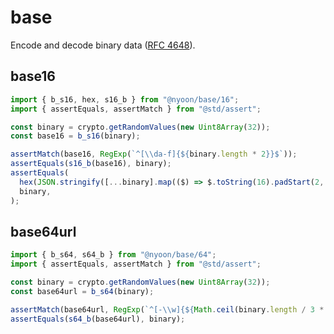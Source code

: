 # base

Encode and decode binary data ([RFC 4648](https://rfc-editor.org/rfc/rfc4648)).

## base16

```ts
import { b_s16, hex, s16_b } from "@nyoon/base/16";
import { assertEquals, assertMatch } from "@std/assert";

const binary = crypto.getRandomValues(new Uint8Array(32));
const base16 = b_s16(binary);

assertMatch(base16, RegExp(`^[\\da-f]{${binary.length * 2}}$`));
assertEquals(s16_b(base16), binary);
assertEquals(
  hex(JSON.stringify([...binary].map(($) => $.toString(16).padStart(2, "0")))),
  binary,
);
```

## base64url

```ts
import { b_s64, s64_b } from "@nyoon/base/64";
import { assertEquals, assertMatch } from "@std/assert";

const binary = crypto.getRandomValues(new Uint8Array(32));
const base64url = b_s64(binary);

assertMatch(base64url, RegExp(`^[-\\w]{${Math.ceil(binary.length / 3 * 4)}}$`));
assertEquals(s64_b(base64url), binary);
```
